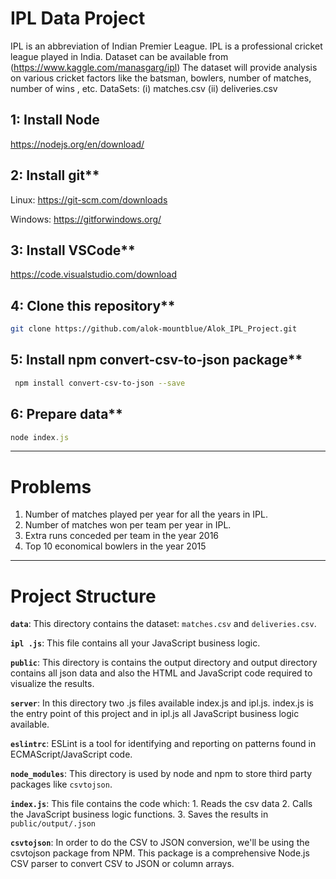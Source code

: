 # IPL Data Project

IPL is an abbreviation of Indian Premier League.
IPL is a professional cricket league played in India.
Dataset can be available from (<https://www.kaggle.com/manasgarg/ipl>)
The dataset will provide analysis on various cricket factors like the batsman, bowlers, number of matches, number of wins , etc.
DataSets:
(i) matches.csv
(ii) deliveries.csv

## 1: Install Node

<https://nodejs.org/en/download/>

## 2: Install git\*\*

Linux: <https://git-scm.com/downloads>

Windows: <https://gitforwindows.org/>

## 3: Install VSCode\*\*

<https://code.visualstudio.com/download>

## 4: Clone this repository\*\*

```sh
git clone https://github.com/alok-mountblue/Alok_IPL_Project.git
```

## 5: Install npm convert-csv-to-json package\*\*

```sh
 npm install convert-csv-to-json --save
```

## 6: Prepare data\*\*

```javascript
node index.js
```

---

# Problems

1. Number of matches played per year for all the years in IPL.
2. Number of matches won per team per year in IPL.
3. Extra runs conceded per team in the year 2016
4. Top 10 economical bowlers in the year 2015

---

# Project Structure

**`data`**: This directory contains the dataset: `matches.csv` and `deliveries.csv`.

**`ipl .js`**: This file contains all your JavaScript business logic.

**`public`**: This directory is contains the output directory and output directory contains all json data and also the HTML and JavaScript code required to visualize the results.

**`server`**: In this directory two .js files available index.js and ipl.js. index.js is the entry point of this project and in ipl.js all JavaScript business logic available.

**`eslintrc`**: ESLint is a tool for identifying and reporting on patterns found in ECMAScript/JavaScript code.

**`node_modules`**: This directory is used by node and npm to store third party packages like `csvtojson`.

**`index.js`**: This file contains the code which: 1. Reads the csv data 2. Calls the JavaScript business logic functions. 3. Saves the results in `public/output/.json`

**`csvtojson`**: In order to do the CSV to JSON conversion, we'll be using the csvtojson package from NPM. This package is a comprehensive Node.js CSV parser to convert CSV to JSON or column arrays.
